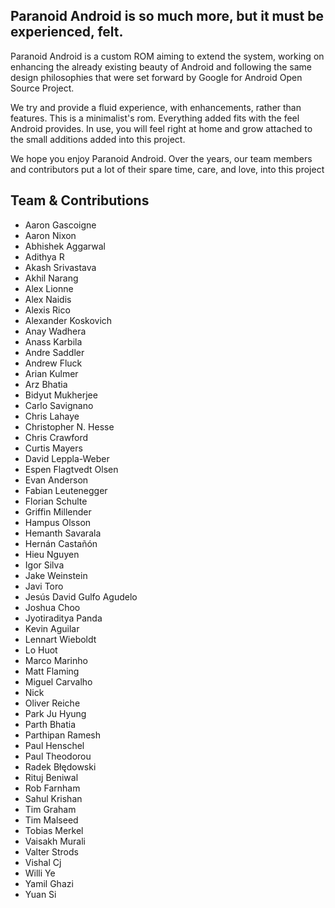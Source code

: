 ##  Paranoid Android is so much more, but it must be experienced, felt.

Paranoid Android is a custom ROM aiming to extend the system, working on enhancing the already existing beauty of Android and following the same design philosophies that were set forward by Google for Android Open Source Project.

We try and provide a fluid experience, with enhancements, rather than features. This is a minimalist's rom. Everything added fits with the feel Android provides. In use, you will feel right at home and grow attached to the small additions added into this project.

We hope you enjoy Paranoid Android. Over the years, our team members and contributors put a lot of their spare time, care, and love, into this project

## Team & Contributions

* Aaron Gascoigne
* Aaron Nixon
* Abhishek Aggarwal
* Adithya R
* Akash Srivastava
* Akhil Narang
* Alex Lionne
* Alex Naidis
* Alexis Rico
* Alexander Koskovich
* Anay Wadhera
* Anass Karbila
* Andre Saddler
* Andrew Fluck
* Arian Kulmer
* Arz Bhatia
* Bidyut Mukherjee
* Carlo Savignano
* Chris Lahaye
* Christopher N. Hesse
* Chris Crawford
* Curtis Mayers
* David Leppla-Weber
* Espen Flagtvedt Olsen
* Evan Anderson
* Fabian Leutenegger
* Florian Schulte
* Griffin Millender
* Hampus Olsson
* Hemanth Savarala
* Hernán Castañón
* Hieu Nguyen
* Igor Silva
* Jake Weinstein
* Javi Toro
* Jesús David Gulfo Agudelo
* Joshua Choo
* Jyotiraditya Panda
* Kevin Aguilar
* Lennart Wieboldt
* Lo Huot
* Marco Marinho
* Matt Flaming
* Miguel Carvalho
* Nick
* Oliver Reiche
* Park Ju Hyung
* Parth Bhatia
* Parthipan Ramesh
* Paul Henschel
* Paul Theodorou
* Radek Błędowski
* Rituj Beniwal
* Rob Farnham
* Sahul Krishan
* Tim Graham
* Tim Malseed
* Tobias Merkel
* Vaisakh Murali
* Valter Strods
* Vishal Cj
* Willi Ye
* Yamil Ghazi
* Yuan Si